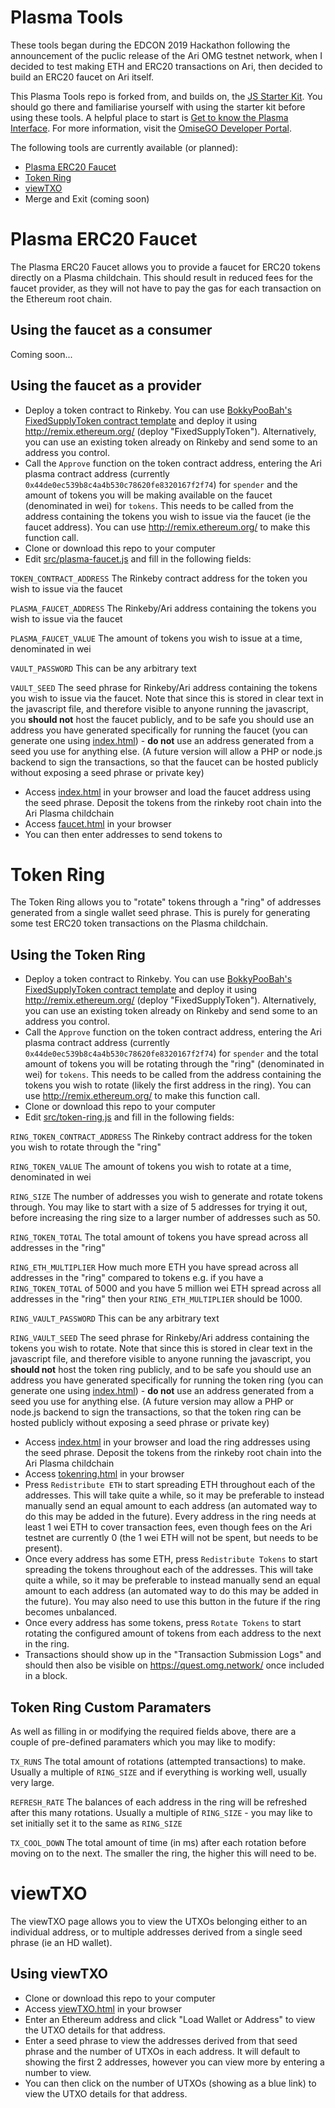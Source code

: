 # Plasma Tools

These tools began during the EDCON 2019 Hackathon following the announcement of the puclic release of the Ari OMG testnet network, when I decided to test making ETH and ERC20 transactions on Ari, then decided to build an ERC20 faucet on Ari itself.

This Plasma Tools repo is forked from, and builds on, the [JS Starter Kit](https://github.com/omisego/js-starter-kit). You should go there and familiarise yourself with using the starter kit before using these tools. A helpful place to start is [Get to know the Plasma Interface](https://github.com/omisego/dev-portal/blob/master/guides/plasma_interface_from_browser.md). For more information, visit the [OmiseGO Developer Portal](https://developer.omisego.co/).

The following tools are currently available (or planned):

* [Plasma ERC20 Faucet](#plasma-erc20-faucet)
* [Token Ring](#token-ring)
* [viewTXO](#viewtxo)
* Merge and Exit (coming soon)

# Plasma ERC20 Faucet

The Plasma ERC20 Faucet allows you to provide a faucet for ERC20 tokens directly on a Plasma childchain. This should result in reduced fees for the faucet provider, as they will not have to pay the gas for each transaction on the Ethereum root chain.

## Using the faucet as a consumer

Coming soon...

## Using the faucet as a provider

* Deploy a token contract to Rinkeby. You can use [BokkyPooBah's FixedSupplyToken contract template](https://github.com/bokkypoobah/Tokens/blob/master/contracts/FixedSupplyToken.sol) and deploy it using http://remix.ethereum.org/ (deploy "FixedSupplyToken"). Alternatively, you can use an existing token already on Rinkeby and send some to an address you control.
* Call the `Approve` function on the token contract address, entering the Ari plasma contract address (currently `0x44de0ec539b8c4a4b530c78620fe8320167f2f74`) for `spender` and the amount of tokens you will be making available on the faucet (denominated in wei) for `tokens`. This needs to be called from the address containing the tokens you wish to issue via the faucet (ie the faucet address). You can use http://remix.ethereum.org/ to make this function call.
* Clone or download this repo to your computer
* Edit [src/plasma-faucet.js](src/plasma-faucet.js) and fill in the following fields:

`TOKEN_CONTRACT_ADDRESS` The Rinkeby contract address for the token you wish to issue via the faucet

`PLASMA_FAUCET_ADDRESS` The Rinkeby/Ari address containing the tokens you wish to issue via the faucet

`PLASMA_FAUCET_VALUE` The amount of tokens you wish to issue at a time, denominated in wei

`VAULT_PASSWORD` This can be any arbitrary text

`VAULT_SEED` The seed phrase for Rinkeby/Ari address containing the tokens you wish to issue via the faucet. Note that since this is stored in clear text in the javascript file, and therefore visible to anyone running the javascript, you **should not** host the faucet publicly, and to be safe you should use an address you have generated specifically for running the faucet (you can generate one using [index.html](index.html)) - **do not** use an address generated from a seed you use for anything else. (A future version will allow a PHP or node.js backend to sign the transactions, so that the faucet can be hosted publicly without exposing a seed phrase or private key)

* Access [index.html](index.html) in your browser and load the faucet address using the seed phrase. Deposit the tokens from the rinkeby root chain into the Ari Plasma childchain
* Access [faucet.html](faucet.html) in your browser
* You can then enter addresses to send tokens to

# Token Ring

The Token Ring allows you to "rotate" tokens through a "ring" of addresses generated from a single wallet seed phrase. This is purely for generating some test ERC20 token transactions on the Plasma childchain.

## Using the Token Ring

* Deploy a token contract to Rinkeby. You can use [BokkyPooBah's FixedSupplyToken contract template](https://github.com/bokkypoobah/Tokens/blob/master/contracts/FixedSupplyToken.sol) and deploy it using http://remix.ethereum.org/ (deploy "FixedSupplyToken"). Alternatively, you can use an existing token already on Rinkeby and send some to an address you control.
* Call the `Approve` function on the token contract address, entering the Ari plasma contract address (currently `0x44de0ec539b8c4a4b530c78620fe8320167f2f74`) for `spender` and the total amount of tokens you will be rotating through the "ring" (denominated in wei) for `tokens`. This needs to be called from the address containing the tokens you wish to rotate (likely the first address in the ring). You can use http://remix.ethereum.org/ to make this function call.
* Clone or download this repo to your computer
* Edit [src/token-ring.js](src/token-ring.js) and fill in the following fields:

`RING_TOKEN_CONTRACT_ADDRESS` The Rinkeby contract address for the token you wish to rotate through the "ring"

`RING_TOKEN_VALUE` The amount of tokens you wish to rotate at a time, denominated in wei

`RING_SIZE` The number of addresses you wish to generate and rotate tokens through. You may like to start with a size of 5 addresses for trying it out, before increasing the ring size to a larger number of addresses such as 50.

`RING_TOKEN_TOTAL` The total amount of tokens you have spread across all addresses in the "ring"

`RING_ETH_MULTIPLIER` How much more ETH you have spread across all addresses in the "ring" compared to tokens e.g. if you have a `RING_TOKEN_TOTAL` of 5000 and you have 5 million wei ETH spread across all addresses in the "ring" then your `RING_ETH_MULTIPLIER` should be 1000.

`RING_VAULT_PASSWORD` This can be any arbitrary text

`RING_VAULT_SEED` The seed phrase for Rinkeby/Ari address containing the tokens you wish to rotate. Note that since this is stored in clear text in the javascript file, and therefore visible to anyone running the javascript, you **should not** host the token ring publicly, and to be safe you should use an address you have generated specifically for running the token ring (you can generate one using [index.html](index.html)) - **do not** use an address generated from a seed you use for anything else. (A future version may allow a PHP or node.js backend to sign the transactions, so that the token ring can be hosted publicly without exposing a seed phrase or private key)

* Access [index.html](index.html) in your browser and load the ring addresses using the seed phrase. Deposit the tokens from the rinkeby root chain into the Ari Plasma childchain
* Access [tokenring.html](tokenring.html) in your browser
* Press `Redistribute ETH` to start spreading ETH throughout each of the addresses. This will take quite a while, so it may be preferable to instead manually send an equal amount to each address (an automated way to do this may be added in the future). Every address in the ring needs at least 1 wei ETH to cover transaction fees, even though fees on the Ari testnet are currently 0 (the 1 wei ETH will not be spent, but needs to be present).
* Once every address has some ETH, press `Redistribute Tokens` to start spreading the tokens throughout each of the addresses. This will take quite a while, so it may be preferable to instead manually send an equal amount to each address (an automated way to do this may be added in the future). You may also need to use this button in the future if the ring becomes unbalanced.
* Once every address has some tokens, press `Rotate Tokens` to start rotating the configured amount of tokens from each address to the next in the ring.
* Transactions should show up in the "Transaction Submission Logs" and should then also be visible on https://quest.omg.network/ once included in a block.

## Token Ring Custom Paramaters

As well as filling in or modifying the required fields above, there are a couple of pre-defined paramaters which you may like to modify:

`TX_RUNS` The total amount of rotations (attempted transactions) to make. Usually a multiple of `RING_SIZE` and if everything is working well, usually very large.

`REFRESH_RATE` The balances of each address in the ring will be refreshed after this many rotations. Usually a multiple of `RING_SIZE` - you may like to set initially set it to the same as `RING_SIZE`

`TX_COOL_DOWN` The total amount of time (in ms) after each rotation before moving on to the next. The smaller the ring, the higher this will need to be.

# viewTXO

The viewTXO page allows you to view the UTXOs belonging either to an individual address, or to multiple addresses derived from a single seed phrase (ie an HD wallet).

## Using viewTXO

* Clone or download this repo to your computer
* Access [viewTXO.html](viewTXO.html) in your browser
* Enter an Ethereum address and click "Load Wallet or Address" to view the UTXO details for that address.
* Enter a seed phrase to view the addresses derived from that seed phrase and the number of UTXOs in each address. It will default to showing the first 2 addresses, however you can view more by entering a number to view.
* You can then click on the number of UTXOs (showing as a blue link) to view the UTXO details for that address.
